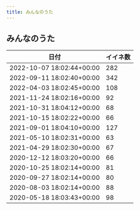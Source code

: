 ```yaml
---
title: みんなのうた
---
```

## みんなのうた

|日付|イイネ数|
|-|-|
|2022-10-07 18:02:44+00:00|282|
|2022-09-11 18:02:40+00:00|342|
|2022-04-03 18:02:45+00:00|108|
|2021-11-24 18:02:16+00:00|92|
|2021-10-31 18:04:12+00:00|68|
|2021-10-15 18:02:22+00:00|66|
|2021-09-01 18:04:10+00:00|127|
|2021-05-10 18:02:31+00:00|63|
|2021-04-29 18:02:30+00:00|67|
|2020-12-12 18:03:20+00:00|66|
|2020-10-25 18:02:14+00:00|81|
|2020-09-27 18:02:14+00:00|80|
|2020-08-03 18:02:14+00:00|88|
|2020-05-18 18:03:43+00:00|98|
